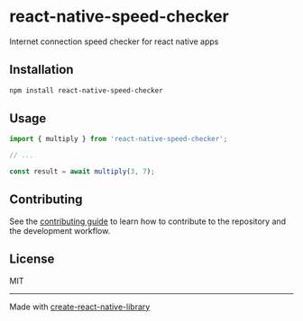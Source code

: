 # react-native-speed-checker

Internet connection speed checker for react native apps

## Installation

```sh
npm install react-native-speed-checker
```

## Usage

```js
import { multiply } from 'react-native-speed-checker';

// ...

const result = await multiply(3, 7);
```

## Contributing

See the [contributing guide](CONTRIBUTING.md) to learn how to contribute to the repository and the development workflow.

## License

MIT

---

Made with [create-react-native-library](https://github.com/callstack/react-native-builder-bob)
